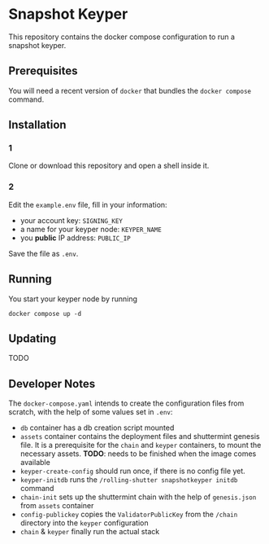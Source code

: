 # Snapshot Keyper

This repository contains the docker compose configuration to run a snapshot keyper.

## Prerequisites

You will need a recent version of `docker` that bundles the `docker compose` command.

## Installation

### 1 
Clone or download this repository and open a shell inside it.

### 2
Edit the `example.env` file, fill in your information:

- your account key: `SIGNING_KEY`
- a name for your keyper node: `KEYPER_NAME`
- you **public** IP address: `PUBLIC_IP`

Save the file as `.env`.

## Running

You start your keyper node by running

```
docker compose up -d
```

## Updating

TODO


## Developer Notes

The `docker-compose.yaml` intends to create the configuration files from scratch, with the help of some values set in
`.env`:

- `db` container has a db creation script mounted
- `assets` container contains the deployment files and shuttermint genesis file. It is a prerequisite for the `chain` and `keyper` containers, to mount the necessary assets.  **TODO**: needs to be finished when the
  image comes available
- `keyper-create-config` should run once, if there is no config file yet.
- `keyper-initdb` runs the `/rolling-shutter snapshotkeyper initdb` command
- `chain-init` sets up the shuttermint chain with the help of `genesis.json` from `assets` container
- `config-publickey` copies the `ValidatorPublicKey` from the `/chain` directory into the `keyper` configuration
- `chain` & `keyper` finally run the actual stack
